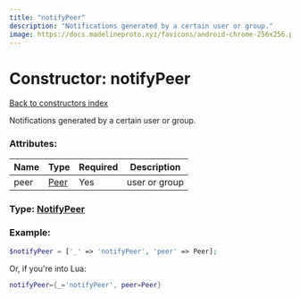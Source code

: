 ```yaml
---
title: "notifyPeer"
description: "Notifications generated by a certain user or group."
image: https://docs.madelineproto.xyz/favicons/android-chrome-256x256.png
---
```

# Constructor: notifyPeer  
[Back to constructors index](index.md)



Notifications generated by a certain user or group.

### Attributes:

| Name     |    Type       | Required | Description |
|----------|---------------|----------|-------------|
|peer|[Peer](../types/Peer.md) | Yes|user or group|



### Type: [NotifyPeer](../types/NotifyPeer.md)


### Example:

```php
$notifyPeer = ['_' => 'notifyPeer', 'peer' => Peer];
```  


Or, if you're into Lua:

```lua
notifyPeer={_='notifyPeer', peer=Peer}

```


